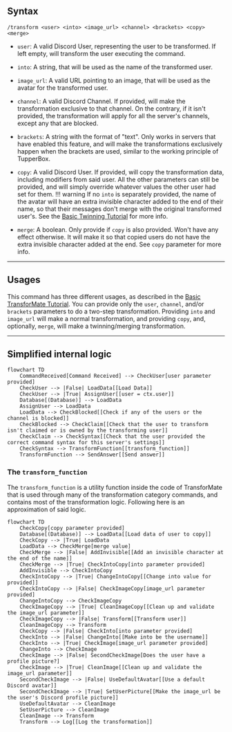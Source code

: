 ## Syntax
`/transform <user> <into> <image_url> <channel> <brackets> <copy> <merge>`

- `user`: A valid Discord User, representing the user to be transformed. If left
          empty, will transform the user executing the command.

- `into`: A string, that will be used as the name of the transformed user.

- `image_url`: A valid URL pointing to an image, that will be used as the avatar
               for the transformed user.

- `channel`: A valid Discord Channel. If provided, will make the transformation
             exclusive to that channel. On the contrary, if it isn't provided, the
             transformation will apply for all the server's channels, except any
             that are blocked.

- `brackets`: A string with the format of "<front brackets>text<back brackets>".
              Only works in servers that have enabled this feature, and will make
              the transformations exclusively happen when the brackets are used,
              similar to the working principle of TupperBox.

- `copy`: A valid Discord User. If provided, will copy the transformation data,
          including modifiers from said user. All the other parameters can still
          be provided, and will simply override whatever values the other user had
          set for them.
!!! warning
    If no `into` is separately provided, the name of the avatar
    will have an extra invisible character added to the end of their name, so
    that their messages don't merge with the original transformed user's. See
    the [Basic Twinning Tutorial](../../tutorials/twinning.md) for more info.

- `merge`: A boolean. Only provide if `copy` is also provided. Won't have any effect
           otherwise. It will make it so that copied users do not have the extra
           invisible character added at the end. See `copy` parameter for more info.

---

## Usages
This command has three different usages, as described in the
[Basic TransforMate Tutorial](../../tutorials/basic.md). You can provide only the
`user`, `channel`, and/or `brackets` parameters to do a two-step transformation.
Providing `into` and `image_url` will make a normal transformation, and providing
`copy`, and, optionally, `merge`, will make a twinning/merging transformation.

---

## Simplified internal logic
```mermaid
flowchart TD
    CommandReceived[Command Received] --> CheckUser[user parameter provided]
    CheckUser --> |False| LoadData[[Load Data]]
    CheckUser --> |True| AssignUser[[user = ctx.user]]
    Database[(Database)] --> LoadData
    AssignUser --> LoadData
    LoadData --> CheckBlocked[[Check if any of the users or the channel is blocked]]
    CheckBlocked --> CheckClaim[[Check that the user to transform isn't claimed or is owned by the transforming user]]
    CheckClaim --> CheckSyntax[[Check that the user provided the correct command syntax for this server's settings]]
    CheckSyntax --> TransformFunction[[transform_function]]
    TransformFunction --> SendAnswer[[Send answer]]
```

### The `transform_function`
The `transform_function` is a utility function inside the code of TransforMate that
is used through many of the transformation category commands, and contains most of
the transformation logic. Following here is an approximation of said logic.

```mermaid
flowchart TD
    CheckCopy[copy parameter provided]
    Database[(Database)] --> LoadData[[Load data of user to copy]]
    CheckCopy --> |True| LoadData
    LoadData --> CheckMerge[merge value]
    CheckMerge --> |False| AddInvisible[[Add an invisible character at the end of the name]]
    CheckMerge --> |True| CheckIntoCopy[into parameter provided]
    AddInvisible --> CheckIntoCopy
    CheckIntoCopy --> |True| ChangeIntoCopy[[Change into value for provided]]
    CheckIntoCopy --> |False| CheckImageCopy[image_url parameter provided]
    ChangeIntoCopy --> CheckImageCopy
    CheckImageCopy --> |True| CleanImageCopy[[Clean up and validate the image_url parameter]]
    CheckImageCopy --> |False| Transform[[Transform user]]
    CleanImageCopy --> Transform
    CheckCopy --> |False| CheckInto[into parameter provided]
    CheckInto --> |False| ChangeInto[[Make into be the username]]
    CheckInto --> |True| CheckImage[image_url parameter provided]
    ChangeInto --> CheckImage
    CheckImage --> |False| SecondCheckImage[Does the user have a profile picture?]
    CheckImage --> |True| CleanImage[[Clean up and validate the image_url parameter]]
    SecondCheckImage --> |False| UseDefaultAvatar[[Use a default Discord avatar]]
    SecondCheckImage --> |True| SetUserPicture[[Make the image_url be the user's Discord profile picture]]
    UseDefaultAvatar --> CleanImage
    SetUserPicture --> CleanImage
    CleanImage --> Transform
    Transform --> Log[[Log the transformation]]
```